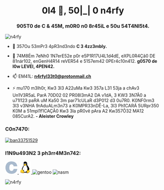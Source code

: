 <h1 align="center">0l4 👋, 50|_| 0 n4rfy</h1>
<h3 align="center">905T0 de C & 45M, m0R0 n0 8r45iL e 50u 54T4NI5t4.</h3>

<p align="left"> <img src="https://komarev.com/ghpvc/?username=n4rfy&label=Profile%20views&color=0e75b6&style=flat" alt="n4rfy" /> </p>

- 🌱 357Ou 53mPr3 4pR3nd3ndo **C 3 4zz3mbly.**

- 💬 74M8Ém 7eNh0 1N7erE52e p0r e5P1R17U4L1d4dE, eXPL0R4Çã0 DE 81nár102, enGenH4R14 reVER54 e 5157em42 0PEr4c10n412. **g0570 de l0w LEVEl, 4PEN42.**

- 📫 EM41L: **n4rfyl33t0@protonmail.ch**

- ⚡ mu170 m3lh0r, Kw3 3l3 A22uMa Kw3 357a L31 53ja a chAv3 Un1V3R5aL ParA 70D02 02 PR08l3mA2 DA v1dA, 3 KW3 3N7Ã0 a u71l123 paRA uM Ka50 3m par71cULaR d3P012 d3 0u7R0. K0NF0rm3 3l3 v3NHA 9rAduALm3n73 a K0MPR33nDÊ-La, 3l3 Ph1CARÁ 5URpr350 K0M a 51mpl1f1CAÇÃ0 Kw3 3la pR0vê pAra A2 Kw357Õ32 MA12 085CurA2. **- Aleister Crowley**

<h3 align="left">C0n7470:</h3>
<p align="left">
<a href="https://twitter.com/ban33751529" target="blank"><img align="center" src="https://cdn.jsdelivr.net/npm/simple-icons@3.0.1/icons/twitter.svg" alt="ban33751529" height="30" width="40" /></a>
</p>

<h3 align="left">l1N9u493N2 3 ph3rr4M3n742:</h3>
<p align="left"> <a href="https://www.cprogramming.com/" target="_blank"> <img src="https://raw.githubusercontent.com/devicons/devicon/master/icons/c/c-original.svg" alt="c" width="40" height="40"/> </a> <a href="https://www.linux.org/" target="_blank"> <img src="https://raw.githubusercontent.com/devicons/devicon/master/icons/linux/linux-original.svg" alt="linux" width="40" height="40"/> </a> 
<img src="https://svgshare.com/i/TBD.svg" alt="gentoo" width="40" height="40"/>
<img src="https://svgshare.com/i/TAY.svg" alt="nasm" width="40" height="40"/>
</p>

<p><img align="center" src="https://github-readme-stats.vercel.app/api/top-langs?username=n4rfy&show_icons=true&locale=en&layout=compact" alt="n4rfy" /></p>
